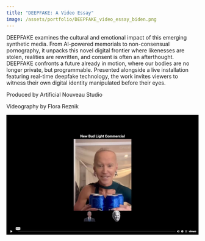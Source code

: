 ```yaml
---
title: "DEEPFAKE: A Video Essay"
image: /assets/portfolio/DEEPFAKE_video_essay_biden.png
---
```


DEEPFAKE examines the cultural and emotional impact of this emerging synthetic media. From AI-powered memorials to non-consensual pornography, it unpacks this novel digital frontier where likenesses are stolen, realities are rewritten, and consent is often an afterthought. DEEPFAKE confronts a future already in motion, where our bodies are no longer private, but programmable.
Presented alongside a live installation featuring real-time deepfake technology, the work invites viewers to witness their own digital identity manipulated before their eyes.

Produced by Artificial Nouveau Studio

Videography by Flora Reznik

[![Watch the video](/assets/portfolio/DEEPFAKE_video_essay_biden.png)](https://vimeo.com/1082448682)

 
            
